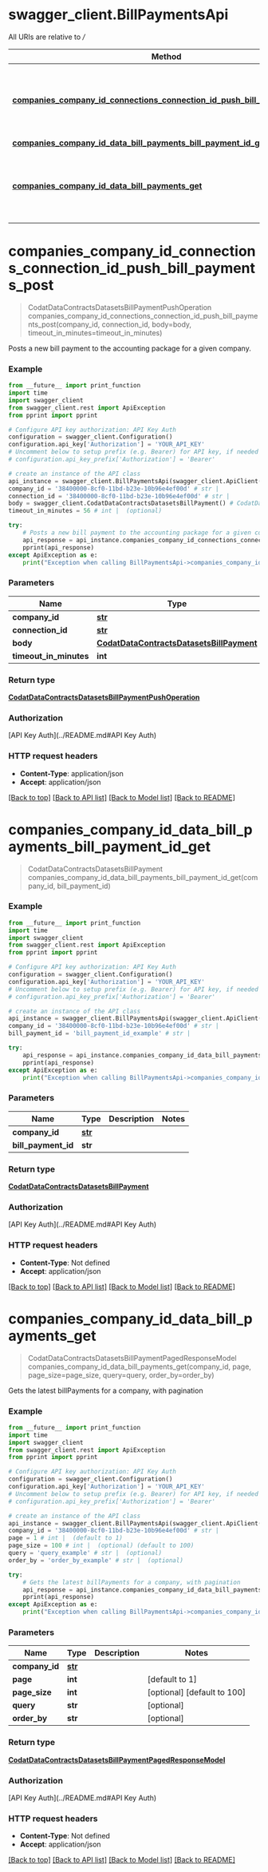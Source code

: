 # swagger_client.BillPaymentsApi

All URIs are relative to */*

Method | HTTP request | Description
------------- | ------------- | -------------
[**companies_company_id_connections_connection_id_push_bill_payments_post**](BillPaymentsApi.md#companies_company_id_connections_connection_id_push_bill_payments_post) | **POST** /companies/{companyId}/connections/{connectionId}/push/billPayments | Posts a new bill payment to the accounting package for a given company.
[**companies_company_id_data_bill_payments_bill_payment_id_get**](BillPaymentsApi.md#companies_company_id_data_bill_payments_bill_payment_id_get) | **GET** /companies/{companyId}/data/billPayments/{billPaymentId} | 
[**companies_company_id_data_bill_payments_get**](BillPaymentsApi.md#companies_company_id_data_bill_payments_get) | **GET** /companies/{companyId}/data/billPayments | Gets the latest billPayments for a company, with pagination

# **companies_company_id_connections_connection_id_push_bill_payments_post**
> CodatDataContractsDatasetsBillPaymentPushOperation companies_company_id_connections_connection_id_push_bill_payments_post(company_id, connection_id, body=body, timeout_in_minutes=timeout_in_minutes)

Posts a new bill payment to the accounting package for a given company.

### Example
```python
from __future__ import print_function
import time
import swagger_client
from swagger_client.rest import ApiException
from pprint import pprint

# Configure API key authorization: API Key Auth
configuration = swagger_client.Configuration()
configuration.api_key['Authorization'] = 'YOUR_API_KEY'
# Uncomment below to setup prefix (e.g. Bearer) for API key, if needed
# configuration.api_key_prefix['Authorization'] = 'Bearer'

# create an instance of the API class
api_instance = swagger_client.BillPaymentsApi(swagger_client.ApiClient(configuration))
company_id = '38400000-8cf0-11bd-b23e-10b96e4ef00d' # str | 
connection_id = '38400000-8cf0-11bd-b23e-10b96e4ef00d' # str | 
body = swagger_client.CodatDataContractsDatasetsBillPayment() # CodatDataContractsDatasetsBillPayment |  (optional)
timeout_in_minutes = 56 # int |  (optional)

try:
    # Posts a new bill payment to the accounting package for a given company.
    api_response = api_instance.companies_company_id_connections_connection_id_push_bill_payments_post(company_id, connection_id, body=body, timeout_in_minutes=timeout_in_minutes)
    pprint(api_response)
except ApiException as e:
    print("Exception when calling BillPaymentsApi->companies_company_id_connections_connection_id_push_bill_payments_post: %s\n" % e)
```

### Parameters

Name | Type | Description  | Notes
------------- | ------------- | ------------- | -------------
 **company_id** | [**str**](.md)|  | 
 **connection_id** | [**str**](.md)|  | 
 **body** | [**CodatDataContractsDatasetsBillPayment**](CodatDataContractsDatasetsBillPayment.md)|  | [optional] 
 **timeout_in_minutes** | **int**|  | [optional] 

### Return type

[**CodatDataContractsDatasetsBillPaymentPushOperation**](CodatDataContractsDatasetsBillPaymentPushOperation.md)

### Authorization

[API Key Auth](../README.md#API Key Auth)

### HTTP request headers

 - **Content-Type**: application/json
 - **Accept**: application/json

[[Back to top]](#) [[Back to API list]](../README.md#documentation-for-api-endpoints) [[Back to Model list]](../README.md#documentation-for-models) [[Back to README]](../README.md)

# **companies_company_id_data_bill_payments_bill_payment_id_get**
> CodatDataContractsDatasetsBillPayment companies_company_id_data_bill_payments_bill_payment_id_get(company_id, bill_payment_id)



### Example
```python
from __future__ import print_function
import time
import swagger_client
from swagger_client.rest import ApiException
from pprint import pprint

# Configure API key authorization: API Key Auth
configuration = swagger_client.Configuration()
configuration.api_key['Authorization'] = 'YOUR_API_KEY'
# Uncomment below to setup prefix (e.g. Bearer) for API key, if needed
# configuration.api_key_prefix['Authorization'] = 'Bearer'

# create an instance of the API class
api_instance = swagger_client.BillPaymentsApi(swagger_client.ApiClient(configuration))
company_id = '38400000-8cf0-11bd-b23e-10b96e4ef00d' # str | 
bill_payment_id = 'bill_payment_id_example' # str | 

try:
    api_response = api_instance.companies_company_id_data_bill_payments_bill_payment_id_get(company_id, bill_payment_id)
    pprint(api_response)
except ApiException as e:
    print("Exception when calling BillPaymentsApi->companies_company_id_data_bill_payments_bill_payment_id_get: %s\n" % e)
```

### Parameters

Name | Type | Description  | Notes
------------- | ------------- | ------------- | -------------
 **company_id** | [**str**](.md)|  | 
 **bill_payment_id** | **str**|  | 

### Return type

[**CodatDataContractsDatasetsBillPayment**](CodatDataContractsDatasetsBillPayment.md)

### Authorization

[API Key Auth](../README.md#API Key Auth)

### HTTP request headers

 - **Content-Type**: Not defined
 - **Accept**: application/json

[[Back to top]](#) [[Back to API list]](../README.md#documentation-for-api-endpoints) [[Back to Model list]](../README.md#documentation-for-models) [[Back to README]](../README.md)

# **companies_company_id_data_bill_payments_get**
> CodatDataContractsDatasetsBillPaymentPagedResponseModel companies_company_id_data_bill_payments_get(company_id, page, page_size=page_size, query=query, order_by=order_by)

Gets the latest billPayments for a company, with pagination

### Example
```python
from __future__ import print_function
import time
import swagger_client
from swagger_client.rest import ApiException
from pprint import pprint

# Configure API key authorization: API Key Auth
configuration = swagger_client.Configuration()
configuration.api_key['Authorization'] = 'YOUR_API_KEY'
# Uncomment below to setup prefix (e.g. Bearer) for API key, if needed
# configuration.api_key_prefix['Authorization'] = 'Bearer'

# create an instance of the API class
api_instance = swagger_client.BillPaymentsApi(swagger_client.ApiClient(configuration))
company_id = '38400000-8cf0-11bd-b23e-10b96e4ef00d' # str | 
page = 1 # int |  (default to 1)
page_size = 100 # int |  (optional) (default to 100)
query = 'query_example' # str |  (optional)
order_by = 'order_by_example' # str |  (optional)

try:
    # Gets the latest billPayments for a company, with pagination
    api_response = api_instance.companies_company_id_data_bill_payments_get(company_id, page, page_size=page_size, query=query, order_by=order_by)
    pprint(api_response)
except ApiException as e:
    print("Exception when calling BillPaymentsApi->companies_company_id_data_bill_payments_get: %s\n" % e)
```

### Parameters

Name | Type | Description  | Notes
------------- | ------------- | ------------- | -------------
 **company_id** | [**str**](.md)|  | 
 **page** | **int**|  | [default to 1]
 **page_size** | **int**|  | [optional] [default to 100]
 **query** | **str**|  | [optional] 
 **order_by** | **str**|  | [optional] 

### Return type

[**CodatDataContractsDatasetsBillPaymentPagedResponseModel**](CodatDataContractsDatasetsBillPaymentPagedResponseModel.md)

### Authorization

[API Key Auth](../README.md#API Key Auth)

### HTTP request headers

 - **Content-Type**: Not defined
 - **Accept**: application/json

[[Back to top]](#) [[Back to API list]](../README.md#documentation-for-api-endpoints) [[Back to Model list]](../README.md#documentation-for-models) [[Back to README]](../README.md)

